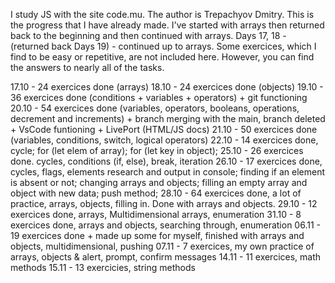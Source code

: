 I study JS with the site code.mu. The author is Trepachyov Dmitry. 
This is the progress that I have already made. 
I've started with arrays then returned back to the beginning and then continued with arrays. Days 17, 18 - (returned back Days 19) - continued up to arrays. Some exercices, which I find to be easy or repetitive, are not included here. However, you can find the answers to nearly all of the tasks. 

17.10 - 24 exercices done (arrays)
18.10 - 24 exercices done (objects)
19.10 - 36 exercices done (conditions + variables + operators) + git functioning 
20.10 - 54 exercices done (variables, operators, booleans, operations, decrement and increments) + branch merging with the main, branch deleted + VsCode funtioning + LivePort (HTML/JS docs)
21.10 - 50 exercices done (variables, conditions, switch, logical operators)
22.10 - 14 exercices done, cycle; for (let elem of array); for (let key in object);
25.10 - 26 exercices done. cycles, conditions (if, else), break, iteration
26.10 - 17 exercices done, cycles, flags, elements research and output in console; finding if an element is absent or not; changing arrays and objects; filling an empty array and object with new data; push method;
28.10 - 64 exercices done, a lot of practice, arrays, objects, filling in. Done with arrays and objects.
29.10 - 12 exercices done, arrays, Multidimensional arrays, enumeration
31.10 - 8 exercices done, arrays and objects, searching through, enumeration
06.11 - 19 exercices done + made up some for myself, finished with arrays and objects, multidimensional, pushing
07.11 - 7 exercices, my own practice of arrays, objects & alert, prompt, confirm messages
14.11 - 11 exercices, math methods
15.11 - 13 exercicies, string methods